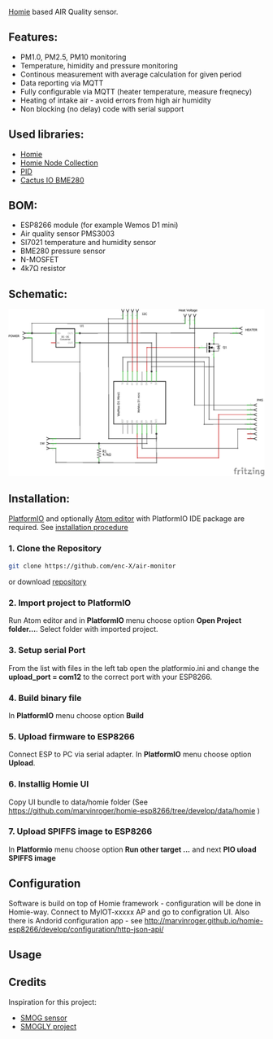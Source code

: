 [Homie](https://github.com/marvinroger/homie) based AIR Quality sensor.

## Features:
* PM1.0, PM2.5, PM10 monitoring
* Temperature, himidity and pressure monitoring
* Continous measurement with average calculation for given period
* Data reporting via MQTT
* Fully configurable via MQTT (heater temperature, measure freqnecy)
* Heating of intake air - avoid errors from high air humidity   
* Non blocking (no delay) code with serial support

## Used libraries:
* [Homie](https://github.com/marvinroger/homie/)
* [Homie Node Collection](https://github.com/euphi/HomieNodeCollection)
* [PID](https://github.com/br3ttb/Arduino-PID-Library/)
* [Cactus IO BME280](http://cactus.io/projects/weather/arduino-weather-station-bme280-sensor)

## BOM:
* ESP8266 module (for example Wemos D1 mini)
* Air quality sensor PMS3003
* SI7021 temperature and humidity sensor
* BME280 pressure sensor
* N-MOSFET
* 4k7Ω resistor

## Schematic:
![alt text](docs/air_monitor_schem.png "Air monitor schematic")

## Installation:

[PlatformIO](http://platformio.org/) and optionally [Atom editor](https://atom.io/) with PlatformIO IDE package are required. See [installation procedure](http://docs.platformio.org/en/stable/ide/atom.html#installation)

### 1. Clone the Repository

``` bash
git clone https://github.com/enc-X/air-monitor
```

or download  [repository](https://github.com/enc-X/air-monitor/archive/master.zip)

### 2. Import project to PlatformIO

Run Atom editor and in **PlatformIO** menu choose option **Open Project folder...**. Select folder with imported project.

### 3. Setup serial Port
From the list with files in the left tab open the platformio.ini and change the **upload_port = com12** to the correct port with your ESP8266.

### 4. Build binary file

In **PlatformIO** menu choose option **Build**

### 5. Upload firmware to ESP8266

Connect ESP to PC via serial adapter. In **PlatformIO** menu choose option **Upload**.

### 6. Installig Homie UI

Copy UI bundle to data/homie folder  (See https://github.com/marvinroger/homie-esp8266/tree/develop/data/homie )

### 7. Upload SPIFFS image to ESP8266

In **Platformio** menu choose option **Run other target ...** and next **PIO uload SPIFFS image**

## Configuration

Software is build on top of Homie framework - configuration will be done in Homie-way. Connect to MyIOT-xxxxx AP and go to configration UI. Also there is Andorid configuration app - see http://marvinroger.github.io/homie-esp8266/develop/configuration/http-json-api/

## Usage



## Credits

Inspiration for this project:
* [SMOG sensor](https://blog.jokielowie.com/en/2017/10/esp-8266-sds011-smog-quick-wifi-sensor/)
* [SMOGLY project](https://github.com/EnviroMonitor)
